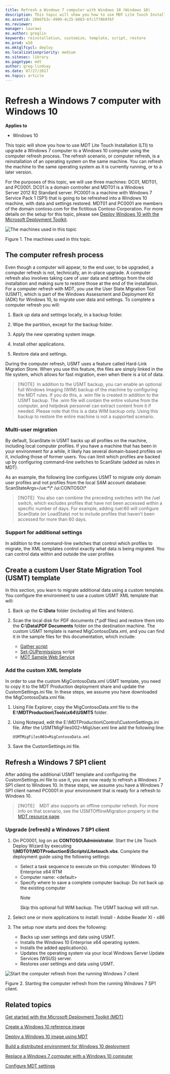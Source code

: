 ```yaml
---
title: Refresh a Windows 7 computer with Windows 10 (Windows 10)
description: This topic will show you how to use MDT Lite Touch Installation (LTI) to upgrade a Windows 7 computer to a Windows 10 computer using the computer refresh process.
ms.assetid: 2866fb3c-4909-4c25-b083-6fc1f7869f6f
ms.reviewer: 
manager: laurawi
ms.author: greglin
keywords: reinstallation, customize, template, script, restore
ms.prod: w10
ms.mktglfcycl: deploy
ms.localizationpriority: medium
ms.sitesec: library
ms.pagetype: mdt
author: greg-lindsay
ms.date: 07/27/2017
ms.topic: article
---
```


# Refresh a Windows 7 computer with Windows 10

**Applies to**
-   Windows 10

This topic will show you how to use MDT Lite Touch Installation (LTI) to upgrade a Windows 7 computer to a Windows 10 computer using the computer refresh process. The refresh scenario, or computer refresh, is a reinstallation of an operating system on the same machine. You can refresh the machine to the same operating system as it is currently running, or to a later version.

For the purposes of this topic, we will use three machines: DC01, MDT01, and PC0001. DC01 is a domain controller and MDT01 is a Windows Server 2012 R2 Standard server. PC0001 is a machine with Windows 7 Service Pack 1 (SP1) that is going to be refreshed into a Windows 10 machine, with data and settings restored. MDT01 and PC0001 are members of the domain contoso.com for the fictitious Contoso Corporation. For more details on the setup for this topic, please see [Deploy Windows 10 with the Microsoft Deployment Toolkit](deploy-windows-10-with-the-microsoft-deployment-toolkit.md#proof).

![The machines used in this topic](../images/mdt-04-fig01.png "The machines used in this topic")

Figure 1. The machines used in this topic.

## <a href="" id="sec01"></a>The computer refresh process

Even though a computer will appear, to the end user, to be upgraded, a computer refresh is not, technically, an in-place upgrade. A computer refresh also involves taking care of user data and settings from the old installation and making sure to restore those at the end of the installation.
For a computer refresh with MDT, you use the User State Migration Tool (USMT), which is part of the Windows Assessment and Deployment Kit (ADK) for Windows 10, to migrate user data and settings. To complete a computer refresh you will:

1.  Back up data and settings locally, in a backup folder.

2.  Wipe the partition, except for the backup folder.

3.  Apply the new operating system image.

4.  Install other applications.

5.  Restore data and settings.

During the computer refresh, USMT uses a feature called Hard-Link Migration Store. When you use this feature, the files are simply linked in the file system, which allows for fast migration, even when there is a lot of data.

>[!NOTE] 
>In addition to the USMT backup, you can enable an optional full Windows Imaging (WIM) backup of the machine by configuring the MDT rules. If you do this, a .wim file is created in addition to the USMT backup. The .wim file will contain the entire volume from the computer, and helpdesk personnel can extract content from it if needed. Please note that this is a data WIM backup only. Using this backup to restore the entire machine is not a supported scenario.
 
### Multi-user migration

By default, ScanState in USMT backs up all profiles on the machine, including local computer profiles. If you have a machine that has been in your environment for a while, it likely has several domain-based profiles on it, including those of former users. You can limit which profiles are backed up 
by configuring command-line switches to ScanState (added as rules in MDT).

As an example, the following line configures USMT to migrate only domain user profiles and not profiles from the local SAM account database: ScanStateArgs=/ue:\*\\\* /ui:CONTOSO\\\*

>[!NOTE] 
>You also can combine the preceding switches with the /uel switch, which excludes profiles that have not been accessed within a specific number of days. For example, adding /uel:60 will configure ScanState (or LoadState) not to include profiles that haven't been accessed for more than 60 days.
 
### Support for additional settings

In addition to the command-line switches that control which profiles to migrate, the XML templates control exactly what data is being migrated. You can control data within and outside the user profiles

## <a href="" id="sec02"></a>Create a custom User State Migration Tool (USMT) template

In this section, you learn to migrate additional data using a custom template. You configure the environment to use a custom USMT XML template that will:

1.  Back up the **C:\\Data** folder (including all files and folders).

2.  Scan the local disk for PDF documents (\*.pdf files) and restore them into the **C:\\Data\\PDF Documents** folder on the destination machine.
    The custom USMT template is named MigContosoData.xml, and you can find it in the sample files for this documentation, which include:

    * [Gather script](https://go.microsoft.com/fwlink/p/?LinkId=619361)
    * [Set-OUPermissions](https://go.microsoft.com/fwlink/p/?LinkId=619362) script
    * [MDT Sample Web Service](https://go.microsoft.com/fwlink/p/?LinkId=619363)

### Add the custom XML template

In order to use the custom MigContosoData.xml USMT template, you need to copy it to the MDT Production deployment share and update the CustomSettings.ini file. In these steps, we assume you have downloaded the MigContosoData.xml file.
1.  Using File Explorer, copy the MigContosoData.xml file to the **E:\\MDTProduction\\Tools\\x64\\USMT5** folder.
2.  Using Notepad, edit the E:\\MDTProduction\\Control\\CustomSettings.ini file. After the USMTMigFiles002=MigUser.xml line add the following line:

    ``` syntax
    USMTMigFiles003=MigContosoData.xml
    ```
3.  Save the CustomSettings.ini file.

## <a href="" id="sec03"></a>Refresh a Windows 7 SP1 client

After adding the additional USMT template and configuring the CustomSettings.ini file to use it, you are now ready to refresh a Windows 7 SP1 client to Windows 10. In these steps, we assume you have a Windows 7 SP1 client named PC0001 in your environment that is ready for a refresh to Windows 10.

>[!NOTE]   
>MDT also supports an offline computer refresh. For more info on that scenario, see the USMTOfflineMigration property in the [MDT resource page](https://go.microsoft.com/fwlink/p/?LinkId=618117).
 
### Upgrade (refresh) a Windows 7 SP1 client

1.  On PC0001, log on as **CONTOSO\\Administrator**. Start the Lite Touch Deploy Wizard by executing **\\\\MDT01\\MDTProduction$\\Scripts\\Litetouch.vbs**. Complete the deployment guide using the following settings:
    
    * Select a task sequence to execute on this computer: Windows 10 Enterprise x64 RTM
    * Computer name: &lt;default&gt;
    * Specify where to save a complete computer backup: Do not back up the existing computer
      >[!NOTE]
      >Skip this optional full WIM backup. The USMT backup will still run.
         
2.  Select one or more applications to install: Install - Adobe Reader XI - x86

3.  The setup now starts and does the following:
    
    * Backs up user settings and data using USMT.
    * Installs the Windows 10 Enterprise x64 operating system.
    * Installs the added application(s).
    * Updates the operating system via your local Windows Server Update Services (WSUS) server.
    * Restores user settings and data using USMT.

![Start the computer refresh from the running Windows 7 client](../images/fig2-taskseq.png "Start the computer refresh from the running Windows 7 client")

Figure 2. Starting the computer refresh from the running Windows 7 SP1 client.

## Related topics

[Get started with the Microsoft Deployment Toolkit (MDT)](get-started-with-the-microsoft-deployment-toolkit.md)

[Create a Windows 10 reference image](create-a-windows-10-reference-image.md)

[Deploy a Windows 10 image using MDT](deploy-a-windows-10-image-using-mdt.md)

[Build a distributed environment for Windows 10 deployment](build-a-distributed-environment-for-windows-10-deployment.md)

[Replace a Windows 7 computer with a Windows 10 computer](replace-a-windows-7-computer-with-a-windows-10-computer.md)

[Configure MDT settings](configure-mdt-settings.md)
